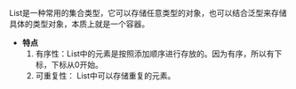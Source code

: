 List是一种常用的集合类型，它可以存储任意类型的对象，也可以结合泛型来存储具体的类型对象，本质上就是一个容器。
- **特点**  
	1. 有序性：List中的元素是按照添加顺序进行存放的。因为有序，所以有下标，下标从0开始。
	2. 可重复性： List中可以存储重复的元素。